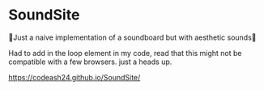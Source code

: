 # SoundSite

🌸Just a naive implementation of a soundboard but with aesthetic sounds🌸

Had to add in the loop element in my code, read that this might not be compatible with a few browsers. just a heads up.

https://codeash24.github.io/SoundSite/
